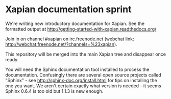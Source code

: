 # Xapian documentation sprint

We're writing new introductory documentation for Xapian.  See the formatted
output at http://getting-started-with-xapian.readthedocs.org/

Join in on channel #xapian on irc.freenode.net (webchat link:
http://webchat.freenode.net/?channels=%23xapian).

This repository will be merged into the main Xapian tree and disappear
once ready.

You will need the Sphinx documentation tool installed to process the
documentation.  Confusingly there are several open source projects called
"Sphinx" - see http://sphinx-doc.org/install.html for tips on installing
the one you want.  We aren't certain exactly what version is needed - it
seems Sphinx 0.6.4 is too old but 1.1.3 is new enough.
